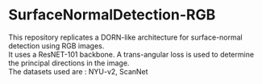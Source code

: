 # SurfaceNormalDetection-RGB <br>

This repository replicates a DORN-like architecture for surface-normal detection using RGB images. <br>
It uses a ResNET-101 backbone. A trans-angular loss is used to determine the principal directions in the image.<br>
The datasets used are : NYU-v2, ScanNet <br>
